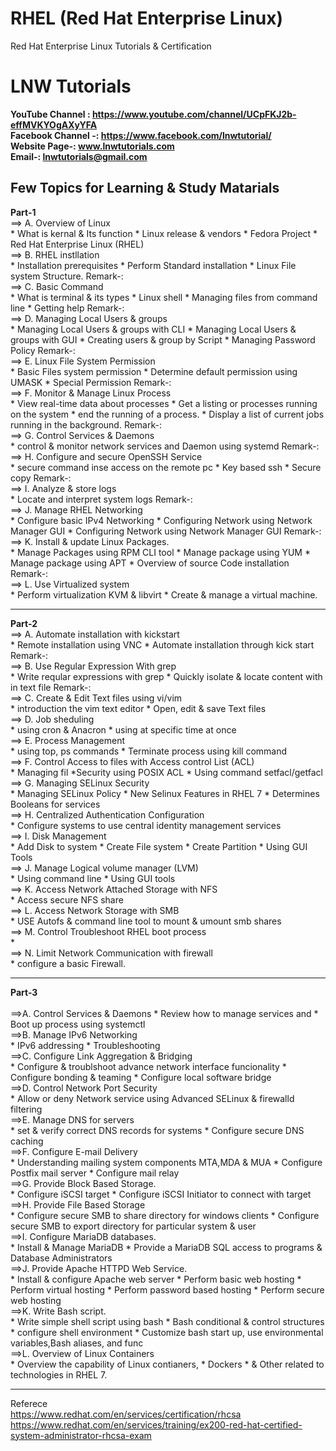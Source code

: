 # RHEL (Red Hat Enterprise Linux)
Red Hat Enterprise Linux Tutorials &amp; Certification

# LNW Tutorials
<strong>YouTube Channel : https://www.youtube.com/channel/UCpFKJ2b-effMVKYOgAXyYFA </strong> <br>
<strong> Facebook Channel -: https://www.facebook.com/lnwtutorial/ </strong><br>
<strong> Website Page-: www.lnwtutorials.com</strong><br>
<strong> Email-: lnwtutorials@gmail.com</strong><br>

## Few Topics for Learning &amp; Study Matarials
<strong>Part-1</strong>
<br>==> A. Overview of Linux<br>
	* What is kernal & Its function
	* Linux release &  vendors
	* Fedora Project
	* Red Hat Enterprise Linux (RHEL)
<br>==> B. RHEL instllation<br>
	* Installation prerequisites
	* Perform Standard installation
	* Linux File system Structure.
Remark-:
<br>==> C. Basic Command<br>
	* What is terminal & its types
	* Linux shell
	* Managing files from command line
	* Getting help
Remark-:
<br>==> D. Managing Local Users & groups<br>
	* Managing Local Users & groups with CLI
	* Managing Local Users & groups with GUI
	* Creating users & group by Script
	* Managing Password Policy
Remark-:
<br>==> E. Linux File System Permission<br>
	* Basic Files system permission
	* Determine default permission using UMASK
	* Special Permission
Remark-:
<br>==> F. Monitor & Manage Linux Process<br>
	* View real-time data about processes
	* Get a listing or processes running on the system
	* end the running of a process.
	* Display a list of current jobs running in the background.
Remark-:
<br>==> G. Control Services & Daemons<br>
	* control & monitor network services and Daemon using systemd
Remark-:
<br>==> H. Configure and secure OpenSSH Service<br>
	* secure command inse access on the remote pc
	* Key based ssh
	* Secure copy
Remark-:
<br>==> I. Analyze & store logs<br>
	* Locate and interpret system logs
Remark-:
<br>==> J. Manage RHEL Networking<br>
	* Configure basic IPv4 Networking
	* Configuring Network using Network Manager GUI
	* Configuring Network using Network Manager GUI
Remark-:
<br>==> K. Install & update Linux Packages.<br>
	* Manage Packages using RPM CLI tool
	* Manage package using YUM
	* Manage package using APT
	* Overview of source Code installation
Remark-:
<br>==> L. Use Virtualized system<br>
	* Perform virtualization KVM & libvirt
	* Create & manage a virtual machine.
  
<hr><strong>Part-2</strong>
  <br>==> A. Automate installation with kickstart<br>
	* Remote installation using VNC
	* Automate installation through kick start
Remark-:
<br>==> B. Use Regular Expression With grep<br>
	* Write reqular expressions with grep
	* Quickly isolate & locate content with in text file
Remark-:
<br>==> C. Create & Edit Text files using vi/vim<br>
	* introduction the vim text editor
	* Open, edit & save Text files
<br>==> D. Job sheduling<br>
	* using cron & Anacron
	* using at specific time at once
<br>==> E. Process Management<br>
	* using top, ps commands
	* Terminate process using kill command
<br>==> F. Control Access to files with Access control List (ACL)<br>
	* Managing fil
	*Security using POSIX ACL
	* Using command setfacl/getfacl
<br>==> G. Managing SELinux Security<br>
	* Managing SELinux Policy
	* New Selinux Features in RHEL 7
	* Determines Booleans for services
<br>==> H. Centralized Authentication Configuration<br>
	* Configure systems to use central identity management services
<br>==> I. Disk Management<br>
	* Add Disk to system
	* Create File system
	* Create Partition
	* Using GUI Tools
<br>==> J. Manage Logical volume manager (LVM)<br>
	* Using command line
	* Using GUI tools
<br>==> K. Access Network Attached Storage with NFS<br>
	* Access secure NFS share
<br>==> L. Access Network Storage with SMB<br>
	* USE Autofs & command line tool to mount & umount smb shares
<br>==> M. Control Troubleshoot RHEL boot process<br>
	* 
<br>==> N. Limit Network Communication with firewall<br>
	* configure a basic Firewall.
  
  <hr> <strong>Part-3</strong><br>
<br>==>A. Control Services & Daemons
	* Review how to manage services and
	* Boot up process using systemctl
<br>==>B. Manage IPv6 Networking<br>
	* IPv6 addressing
	* Troubleshooting
<br>==>C. Configure Link Aggregation & Bridging<br>
	* Configure & troublshoot advance network interface funcionality
	* Configure bonding & teaming
	* Configure local software bridge
<br>==>D. Control Network Port Security<br>
	* Allow or deny Network service using Advanced SELinux & firewalld filtering
<br>==>E. Manage DNS for servers<br>
	* set & verify correct DNS records for systems
	* Configure secure DNS caching
<br>==>F. Configure E-mail Delivery<br>
	* Understanding mailing system components MTA,MDA & MUA
	* Configure Postfix mail server
	* Configure mail relay
<br>==>G. Provide Block Based Storage.<br>
	* Configure iSCSI target
	* Configure iSCSI Initiator to connect with target
<br>==>H. Provide File Based Storage<br>
	* Configure secure SMB to share directory for windows clients
	* Configure secure SMB to export directory for particular system & user
<br>==>I. Configure MariaDB databases.<br>
	* Install & Manage MariaDB
	* Provide a MariaDB SQL access to programs & Database Administrators
<br>==>J. Provide Apache HTTPD Web Service.<br>
	* Install & configure Apache web server
	* Perform basic web hosting
	* Perform virtual hosting
	* Perform password based hosting
	* Perform secure web hosting
<br>==>K. Write Bash script.<br>
	* Write simple shell script using bash
	* Bash conditional & control structures
	* configure shell environment
	* Customize bash start up, use environmental variables,Bash aliases, and func
<br>==>L. Overview of Linux Containers <br>
	* Overview the capability of Linux contianers,
	* Dockers
	* & Other related to technologies in RHEL 7.

---
Referece <br>
https://www.redhat.com/en/services/certification/rhcsa <br>
https://www.redhat.com/en/services/training/ex200-red-hat-certified-system-administrator-rhcsa-exam
